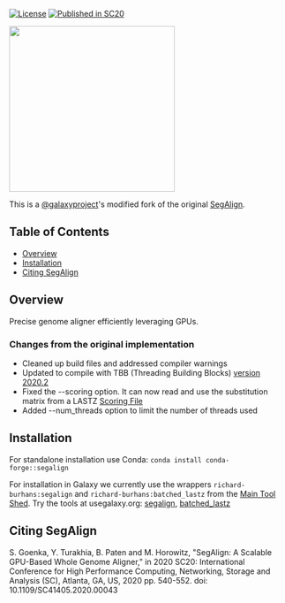 [license-badge]: https://img.shields.io/badge/License-MIT-yellow.svg 
[license-link]: https://opensource.org/licenses/MIT

[![License][license-badge]][license-link]
[![Published in SC20](https://img.shields.io/badge/published%20in-SC20-blue.svg)](https://doi.ieeecomputersociety.org/10.1109/SC41405.2020.00043)

<img src="logo.png" width="300">

This is a [@galaxyproject](https://github.com/galaxyproject)'s modified fork of the original [SegAlign](https://github.com/gsneha26/SegAlign). 

## Table of Contents

- [Overview](#overview)
- [Installation](#installation)
- [Citing SegAlign](#cite_segalign)

## <a name="overview"></a> Overview

Precise genome aligner efficiently leveraging GPUs.

### <a name="changes"></a> Changes from the original implementation

- Cleaned up build files and addressed compiler warnings
- Updated to compile with TBB (Threading Building Blocks) [version 2020.2](https://github.com/oneapi-src/oneTBB/releases/tag/v2020.2)
- Fixed the --scoring option. It can now read and use the substitution matrix from a LASTZ [Scoring File](https://htmlpreview.github.io/?https://github.com/lastz/lastz/blob/master/docs/index.html#fmt_scoring)
- Added --num_threads option to limit the number of threads used

## <a name="installation"></a> Installation

For standalone installation use Conda: `conda install conda-forge::segalign`

For installation in Galaxy we currently use the wrappers `richard-burhans:segalign` and `richard-burhans:batched_lastz` from the [Main Tool Shed](https://toolshed.g2.bx.psu.edu/).
Try the tools at usegalaxy.org: [segalign](https://usegalaxy.org/root?tool_id=toolshed.g2.bx.psu.edu/repos/richard-burhans/segalign/segalign/), [batched_lastz](https://usegalaxy.org/root?tool_id=toolshed.g2.bx.psu.edu/repos/richard-burhans/batched_lastz/batched_lastz/)

## <a name="cite_segalign"></a> Citing SegAlign

S. Goenka, Y. Turakhia, B. Paten and M. Horowitz,  "SegAlign: A Scalable GPU-Based Whole Genome Aligner," in 2020 SC20: International Conference for High Performance Computing, Networking, Storage and Analysis (SC), Atlanta, GA, US, 2020 pp. 540-552. doi: 10.1109/SC41405.2020.00043
